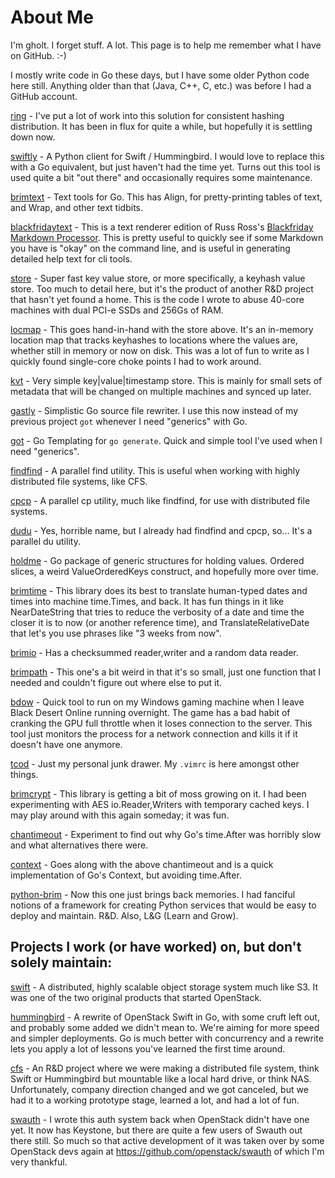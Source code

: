 # About Me

I'm gholt. I forget stuff. A lot. This page is to help me remember what I have
on GitHub. :-)

I mostly write code in Go these days, but I have some older Python code here
still. Anything older than that (Java, C++, C, etc.) was before I had a GitHub
account.

[ring](https://github.com/gholt/ring) - I've put a lot of work into this
solution for consistent hashing distribution. It has been in flux for quite a
while, but hopefully it is settling down now.

[swiftly](https://github.com/gholt/swiftly) - A Python client for Swift /
Hummingbird. I would love to replace this with a Go equivalent, but just
haven't had the time yet. Turns out this tool is used quite a bit "out there"
and occasionally requires some maintenance.

[brimtext](https://github.com/gholt/brimtext) - Text tools for Go. This has
Align, for pretty-printing tables of text, and Wrap, and other text tidbits.

[blackfridaytext](https://github.com/gholt/blackfridaytext) - This is a text
renderer edition of Russ Ross's [Blackfriday Markdown Processor](https://github.com/russross/blackfriday).
This is pretty useful to quickly see if some Markdown you have is "okay" on the
command line, and is useful in generating detailed help text for cli tools.

[store](https://github.com/gholt/store) - Super fast key value store, or more
specifically, a keyhash value store. Too much to detail here, but it's the
product of another R&D project that hasn't yet found a home. This is the code I
wrote to abuse 40-core machines with dual PCI-e SSDs and 256Gs of RAM.

[locmap](https://github.com/gholt/locmap) - This goes hand-in-hand with the
store above. It's an in-memory location map that tracks keyhashes to locations
where the values are, whether still in memory or now on disk. This was a lot of
fun to write as I quickly found single-core choke points I had to work around.

[kvt](https://github.com/gholt/kvt) - Very simple key|value|timestamp store.
This is mainly for small sets of metadata that will be changed on multiple
machines and synced up later.

[gastly](https://github.com/gholt/gastly) - Simplistic Go source file rewriter.
I use this now instead of my previous project `got` whenever I need "generics"
with Go.

[got](https://github.com/gholt/got) - Go Templating for `go generate`. Quick
and simple tool I've used when I need "generics".

[findfind](https://github.com/gholt/findfind) - A parallel find utility. This
is useful when working with highly distributed file systems, like CFS.

[cpcp](https://github.com/gholt/cpcp) - A parallel cp utility, much like
findfind, for use with distributed file systems.

[dudu](https://github.com/gholt/dudu) - Yes, horrible name, but I already had
findfind and cpcp, so... It's a parallel du utility.

[holdme](https://github.com/gholt/holdme) - Go package of generic structures
for holding values. Ordered slices, a weird ValueOrderedKeys construct, and
hopefully more over time.

[brimtime](https://github.com/gholt/brimtime) - This library does its best to
translate human-typed dates and times into machine time.Times, and back. It has
fun things in it like NearDateString that tries to reduce the verbosity of a
date and time the closer it is to now (or another reference time), and
TranslateRelativeDate that let's you use phrases like "3 weeks from now".

[brimio](https://github.com/gholt/brimio) - Has a checksummed reader,writer and
a random data reader.

[brimpath](https://github.com/gholt/brimpath) - This one's a bit weird in that
it's so small, just one function that I needed and couldn't figure out where
else to put it.

[bdow](https://github.com/gholt/bdow) - Quick tool to run on my Windows gaming
machine when I leave Black Desert Online running overnight. The game has a bad
habit of cranking the GPU full throttle when it loses connection to the server.
This tool just monitors the process for a network connection and kills it if it
doesn't have one anymore.

[tcod](https://github.com/gholt/tcod) - Just my personal junk drawer. My
`.vimrc` is here amongst other things.

[brimcrypt](https://github.com/gholt/brimcrypt) - This library is getting a bit
of moss growing on it. I had been experimenting with AES io.Reader,Writers with
temporary cached keys. I may play around with this again someday; it was fun.

[chantimeout](https://github.com/gholt/chantimeout) - Experiment to find out
why Go's time.After was horribly slow and what alternatives there were.

[context](https://github.com/gholt/context) - Goes along with the above
chantimeout and is a quick implementation of Go's Context, but avoiding
time.After.

[python-brim](https://github.com/gholt/python-brim) - Now this one just brings
back memories. I had fanciful notions of a framework for creating Python
services that would be easy to deploy and maintain. R&D. Also, L&G (Learn and
Grow).


## Projects I work (or have worked) on, but don't solely maintain:

[swift](https://github.com/openstack/swift) - A distributed, highly scalable
object storage system much like S3. It was one of the two original products
that started OpenStack.

[hummingbird](https://github.com/troubling/hummingbird") - A rewrite of
OpenStack Swift in Go, with some cruft left out, and probably some added we
didn't mean to. We're aiming for more speed and simpler deployments. Go is much
better with concurrency and a rewrite lets you apply a lot of lessons you've
learned the first time around.

[cfs](https://github.com/getcfs/megacfs") - An R&D project where we were making
a distributed file system, think Swift or Hummingbird but mountable like a
local hard drive, or think NAS. Unfortunately, company direction changed and we
got canceled, but we had it to a working prototype stage, learned a lot, and
had a lot of fun.

[swauth](https://github.com/gholt/swauth) - I wrote this auth system back when
OpenStack didn't have one yet. It now has Keystone, but there are quite a few
users of Swauth out there still. So much so that active development of it was
taken over by some OpenStack devs again at
<https://github.com/openstack/swauth> of which I'm very thankful.
